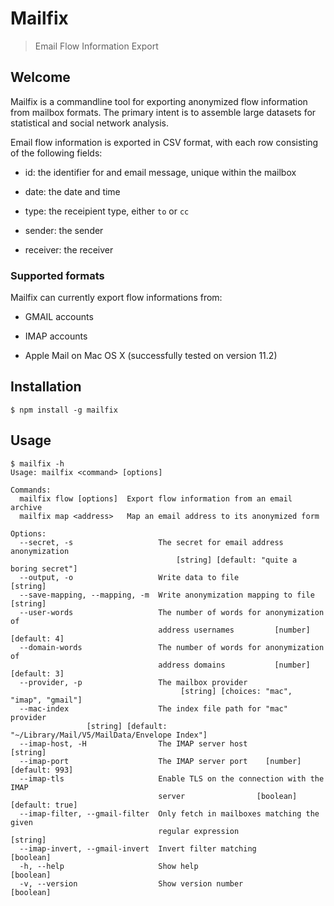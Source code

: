 # Mailfix

> Email Flow Information Export


## Welcome

Mailfix is a commandline tool for exporting anonymized flow
information from mailbox formats. The primary intent is to assemble
large datasets for statistical and social network analysis.

Email flow information is exported in CSV format, with each row
consisting of the following fields:

 * id: the identifier for and email message, unique within the mailbox

 * date: the date and time

 * type: the receipient type, either `to` or `cc`

 * sender: the sender

 * receiver: the receiver


### Supported formats

Mailfix can currently export flow informations from:

 * GMAIL accounts

 * IMAP accounts

 * Apple Mail on Mac OS X (successfully tested on version 11.2)


## Installation

```
$ npm install -g mailfix
```


## Usage

```
$ mailfix -h
Usage: mailfix <command> [options]

Commands:
  mailfix flow [options]  Export flow information from an email archive
  mailfix map <address>   Map an email address to its anonymized form

Options:
  --secret, -s                   The secret for email address anonymization
                                     [string] [default: "quite a boring secret"]
  --output, -o                   Write data to file                     [string]
  --save-mapping, --mapping, -m  Write anonymization mapping to file    [string]
  --user-words                   The number of words for anonymization of
                                 address usernames         [number] [default: 4]
  --domain-words                 The number of words for anonymization of
                                 address domains           [number] [default: 3]
  --provider, -p                 The mailbox provider
                                      [string] [choices: "mac", "imap", "gmail"]
  --mac-index                    The index file path for "mac" provider
                 [string] [default: "~/Library/Mail/V5/MailData/Envelope Index"]
  --imap-host, -H                The IMAP server host                   [string]
  --imap-port                    The IMAP server port    [number] [default: 993]
  --imap-tls                     Enable TLS on the connection with the IMAP
                                 server                [boolean] [default: true]
  --imap-filter, --gmail-filter  Only fetch in mailboxes matching the given
                                 regular expression                     [string]
  --imap-invert, --gmail-invert  Invert filter matching                [boolean]
  -h, --help                     Show help                             [boolean]
  -v, --version                  Show version number                   [boolean]

```

